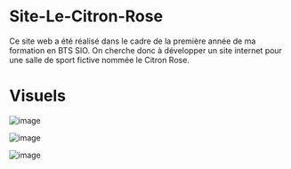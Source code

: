 # Site-Le-Citron-Rose

Ce site web a été réalisé dans le cadre de la première année de ma formation en BTS SIO. On cherche donc à développer un site internet pour une salle de sport fictive nommée le Citron Rose.

# Visuels 

![image](https://user-images.githubusercontent.com/76554559/155484328-54897c0f-a83c-4ecf-a59f-bd7b824b0b3e.png)

![image](https://user-images.githubusercontent.com/76554559/155484435-21f31e6f-fe91-435c-806f-f982796f04c0.png)

![image](https://user-images.githubusercontent.com/76554559/155484624-e68a6700-ee96-4c17-a2af-2c598ecf358d.png)
